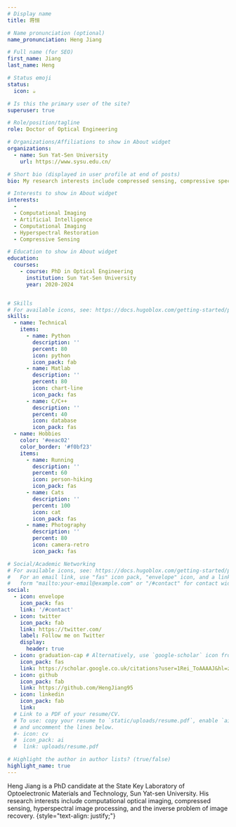 ```yaml
---
# Display name
title: 蒋恒

# Name pronunciation (optional)
name_pronunciation: Heng Jiang

# Full name (for SEO)
first_name: Jiang
last_name: Heng

# Status emoji
status:
  icon: ☕️

# Is this the primary user of the site?
superuser: true

# Role/position/tagline
role: Doctor of Optical Engineering

# Organizations/Affiliations to show in About widget
organizations:
  - name: Sun Yat-Sen University
    url: https://www.sysu.edu.cn/

# Short bio (displayed in user profile at end of posts)
bio: My research interests include compressed sensing, compressive spectral imaging and inverse problem.

# Interests to show in About widget
interests:
  - 
  - Computational Imaging
  - Artificial Intelligence
  - Computational Imaging
  - Hyperspectral Restoration
  - Compressive Sensing

# Education to show in About widget
education:
  courses:
    - course: PhD in Optical Engineering
      institution: Sun Yat-Sen University
      year: 2020-2024


# Skills
# For available icons, see: https://docs.hugoblox.com/getting-started/page-builder/#icons
skills:
  - name: Technical
    items:
      - name: Python
        description: ''
        percent: 80
        icon: python
        icon_pack: fab
      - name: Matlab
        description: ''
        percent: 80
        icon: chart-line
        icon_pack: fas
      - name: C/C++
        description: ''
        percent: 40
        icon: database
        icon_pack: fas
  - name: Hobbies
    color: '#eeac02'
    color_border: '#f0bf23'
    items:
      - name: Running
        description: ''
        percent: 60
        icon: person-hiking
        icon_pack: fas
      - name: Cats
        description: ''
        percent: 100
        icon: cat
        icon_pack: fas
      - name: Photography
        description: ''
        percent: 80
        icon: camera-retro
        icon_pack: fas

# Social/Academic Networking
# For available icons, see: https://docs.hugoblox.com/getting-started/page-builder/#icons
#   For an email link, use "fas" icon pack, "envelope" icon, and a link in the
#   form "mailto:your-email@example.com" or "/#contact" for contact widget.
social:
  - icon: envelope
    icon_pack: fas
    link: '/#contact'
  - icon: twitter
    icon_pack: fab
    link: https://twitter.com/
    label: Follow me on Twitter
    display:
      header: true
  - icon: graduation-cap # Alternatively, use `google-scholar` icon from `ai` icon pack
    icon_pack: fas
    link: https://scholar.google.co.uk/citations?user=1Rei_ToAAAAJ&hl=zh-CN
  - icon: github
    icon_pack: fab
    link: https://github.com/HengJiang95
  - icon: linkedin
    icon_pack: fab
    link: 
  # Link to a PDF of your resume/CV.
  # To use: copy your resume to `static/uploads/resume.pdf`, enable `ai` icons in `params.yaml`,
  # and uncomment the lines below.
  #- icon: cv
  #  icon_pack: ai
  #  link: uploads/resume.pdf

# Highlight the author in author lists? (true/false)
highlight_name: true
---
```


Heng Jiang is a PhD candidate at the State Key Laboratory of Optoelectronic Materials and Technology, Sun Yat-sen University. His research interests include computational optical imaging, compressed sensing, hyperspectral image processing, and the inverse problem of image recovery.
{style="text-align: justify;"}

